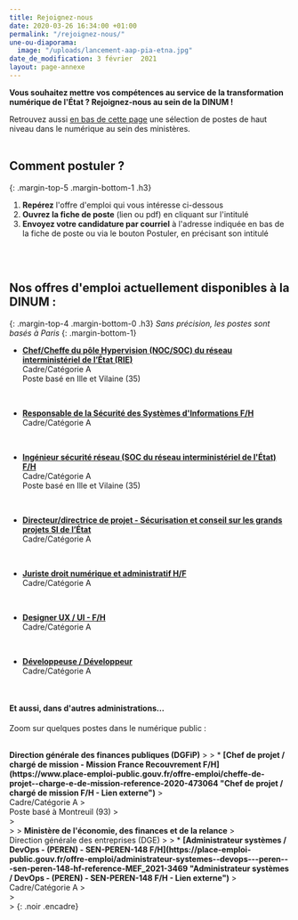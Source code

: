 ```yaml
---
title: Rejoignez-nous
date: 2020-03-26 16:34:00 +01:00
permalink: "/rejoignez-nous/"
une-ou-diaporama:
  image: "/uploads/lancement-aap-pia-etna.jpg"
date_de_modification: 3 février  2021
layout: page-annexe
---
```


**Vous souhaitez mettre vos compétences au service de la transformation numérique de l'État ? Rejoignez-nous au sein de la DINUM !**

Retrouvez aussi [en bas de cette page](#offresminist%C3%A8res) une sélection de postes de haut niveau dans le numérique au sein des ministères.
<br>
<br>

## Comment postuler ?
{: .margin-top-5 .margin-bottom-1 .h3}
1. **Repérez** l'offre d'emploi qui vous intéresse ci-dessous
2. **Ouvrez la fiche de poste** (lien ou pdf) en cliquant sur l'intitulé
3. **Envoyez votre candidature par courriel** à l'adresse indiquée en bas de la fiche de poste ou via le bouton Postuler, en précisant son intitulé
<br>
<br>

## Nos offres d'emploi actuellement disponibles à la DINUM : 
{: .margin-top-4 .margin-bottom-0 .h3}
*Sans précision, les postes sont basés à Paris*
{: .margin-bottom-1}

* **[Chef/Cheffe du pôle Hypervision (NOC/SOC) du réseau interministériel de l’État (RIE)](https://place-emploi-public.gouv.fr/offre-emploi/chef-fe-du-pole-hypervision-nocsoc-du-reseau-interministeriel-de-l-etat-rie-hf-reference-2021-545525 "Chef/Cheffe du pôle Hypervision (NOC/SOC) du réseau interministériel de l’État (RIE) - Lien externe")**
<br>Cadre/Catégorie A
<br>Poste basé en Ille et Vilaine (35)
<br>

* **[Responsable de la Sécurité des Systèmes d'Informations F/H](https://place-emploi-public.gouv.fr/offre-emploi/responsable-de-la-securite-des-systemes-d-informations-fh-reference-2020-430437 "Responsable de la Sécurité des Systèmes d'Informations F/H - Lien externe")**
<br>Cadre/Catégorie A
<br>

* **[Ingénieur sécurité réseau (SOC du réseau interministériel de l'État) F/H](https://place-emploi-public.gouv.fr/offre-emploi/ingenieur-e-securite-reseau-soc-du-reseau-interministeriel-de-l-tat-hf-reference-2021-541790 "Ingénieur sécurité réseau (SOC du réseau interministériel de l'État) F/H - Lien externe")**
<br>Cadre/Catégorie A
<br>Poste basé en Ille et Vilaine (35)
<br>

* **[Directeur/directrice de projet - Sécurisation et conseil sur les grands projets SI de l’État](https://place-emploi-public.gouv.fr/offre-emploi/directeurdirectrice-de-projet---securisation-et-conseil-sur-les-grands-projets-si-de-l-etat-hf-reference-2020-514691 "Directeur/directrice de projet - Sécurisation et conseil sur les grands projets SI de l’État - Lien externe")**
<br>Cadre/Catégorie A
<br>

* **[Juriste droit numérique et administratif H/F](https://place-emploi-public.gouv.fr/offre-emploi/juriste-droit-numerique-et-administratif-hf-reference-2021-537264 "Juriste droit numérique et administratif H/F - Lien externe")**
<br>Cadre/Catégorie A
<br>

* **[Designer UX / UI - F/H](https://place-emploi-public.gouv.fr/offre-emploi/designer-ux--ui-hf-reference-2021-536479 "Designer UX / UI - F/H - Lien externe")**
<br>Cadre/Catégorie A
<br>

* **[Développeuse / Développeur](https://place-emploi-public.gouv.fr/offre-emploi/developpeur--developpeuse-reference-2020-470032 "Développeur / Développeuse - Lien externe")**
<br>Cadre/Catégorie A
<br>




<!--
> ### Talents du numérique : l’État recrute !
> <figure class='image-center' style='width: 70%;'><img src="/uploads/Campagne_Linkedin_FETE_visuel1.jpg" alt=""/></figure>
> <br>Vous êtes développeur, chef de projet numérique, ingénieur, architecte SI, technicien support... ? Venez créer le service public de demain !
> <br>Plus de 300 postes dans de nombreux métiers vous attendent au **Forum de l'emploi tech de l’État, du 30 novembre au 9 décembre 2020**. Édition 100% en ligne.
> <br>[> Inscrivez-vous jusqu'au 27 nov, 14h](https://numerique.gouv.fr/agenda/forum-emploi-tech-etat-2020)
> <br>
{: .noir .encadre}
  -->

<div class="encadre noir">
<h4> Et aussi, dans d'autres administrations…</h4>
<p><a id="offresministères"></a>
Zoom sur quelques postes dans le numérique public :</p>
<br>
<b>Direction générale des finances publiques (DGFiP)</b>
>
> * <b>[Chef de projet / chargé de mission - Mission France Recouvrement F/H](https://www.place-emploi-public.gouv.fr/offre-emploi/cheffe-de-projet--charge-e-de-mission-reference-2020-473064 "Chef de projet / chargé de mission F/H - Lien externe")</b>
> <br>Cadre/Catégorie A
> <br>Poste basé à Montreuil (93)
> <br>
> <br>
>
> <b>Ministère de l'économie, des finances et de la relance</b>
> <br>Direction générale des entreprises (DGE)
>
> * <b>[Administrateur systèmes / DevOps - (PEREN) - SEN-PEREN-148 F/H](https://place-emploi-public.gouv.fr/offre-emploi/administrateur-systemes--devops---peren---sen-peren-148-hf-reference-MEF_2021-3469 "Administrateur systèmes / DevOps - (PEREN) - SEN-PEREN-148 F/H - Lien externe")</b>
> <br>Cadre/Catégorie A
> <br>
> <br>
> 
{: .noir .encadre}